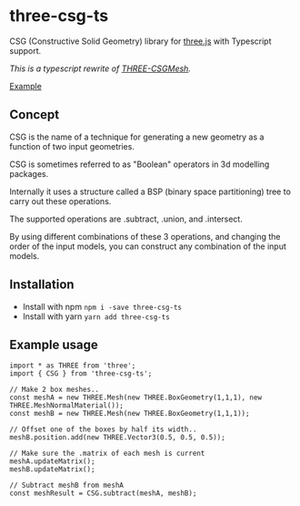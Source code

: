 # three-csg-ts

CSG (Constructive Solid Geometry) library for [three.js](https://github.com/mrdoob/three.js/) with Typescript support.

_This is a typescript rewrite of [THREE-CSGMesh](https://github.com/manthrax/THREE-CSGMesh)._

[Example](https://stackblitz.com/edit/three-csg-ts?file=index.ts)

## Concept

CSG is the name of a technique for generating a new geometry as a function of two input geometries.

CSG is sometimes referred to as "Boolean" operators in 3d modelling packages.

Internally it uses a structure called a BSP (binary space partitioning) tree to carry out these operations.

The supported operations are .subtract, .union, and .intersect.

By using different combinations of these 3 operations, and changing the order of the input models, you can construct any combination of the input models.

## Installation

- Install with npm `npm i -save three-csg-ts`
- Install with yarn `yarn add three-csg-ts`

## Example usage

```
import * as THREE from 'three';
import { CSG } from 'three-csg-ts';

// Make 2 box meshes..
const meshA = new THREE.Mesh(new THREE.BoxGeometry(1,1,1), new THREE.MeshNormalMaterial());
const meshB = new THREE.Mesh(new THREE.BoxGeometry(1,1,1));

// Offset one of the boxes by half its width..
meshB.position.add(new THREE.Vector3(0.5, 0.5, 0.5));

// Make sure the .matrix of each mesh is current
meshA.updateMatrix();
meshB.updateMatrix();

// Subtract meshB from meshA
const meshResult = CSG.subtract(meshA, meshB);
```
